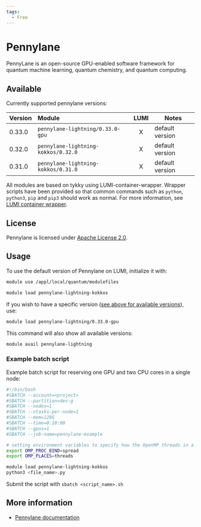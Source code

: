 ```yaml
---
tags:
  - Free
---
```


# Pennylane

PennyLane is an open-source GPU-enabled software framework for quantum machine learning, 
quantum chemistry, and quantum computing.

## Available

Currently supported pennylane versions:

| Version | Module                               | LUMI  | Notes           |
|:--------|:-------------------------------------|:-----:|-----------------|
| 0.33.0  | `pennylane-lightning/0.33.0-gpu`     | X     | default version |
| 0.32.0  | `pennylane-lightning-kokkos/0.32.0`  | X     | default version |
| 0.31.0  | `pennylane-lightning-kokkos/0.31.0`  | X     | default version |

All modules are based on tykky using LUMI-container-wrapper.
Wrapper scripts have been provided so that common commands such as `python`,
`python3`, `pip` and `pip3` should work as normal. For more information, see
[LUMI container wrapper](https://docs.lumi-supercomputer.eu/software/installing/container-wrapper/).

## License

Pennylane is licensed under
[Apache License 2.0](https://github.com/PennyLaneAI/pennylane/blob/master/LICENSE).

## Usage

To use the default version of Pennylane on LUMI, initialize
it with:
```bash
module use /appl/local/quantum/modulefiles
```

```bash
module load pennylane-lightning-kokkos
```
If you wish to have a specific version ([see above for available
versions](#available)), use:

```bash
module load pennylane-lightning/0.33.0-gpu
```
This command will also show all available versions:

```text
module avail pennylane-lightning
```

### Example batch script

Example batch script for reserving one GPU and two CPU cores in a single node:

```bash title="LUMI"
#!/bin/bash
#SBATCH --account=<project>
#SBATCH --partition=dev-g
#SBATCH --nodes=1
#SBATCH --ntasks-per-node=1
#SBATCH --mem=128G
#SBATCH --time=0:10:00
#SBATCH --gpus=1
#SBATCH --job-name=pennylane-example

# setting environment variables to specify how the OpenMP threads in a program are bound to processors
export OMP_PROC_BIND=spread  
export OMP_PLACES=threads

module load pennylane-lightning-kokkos
python3 <file_name>.py
```

Submit the script with `sbatch <script_name>.sh`

## More information

- [Pennylane documentation](https://docs.pennylane.ai/en/stable/code/qml.html)
